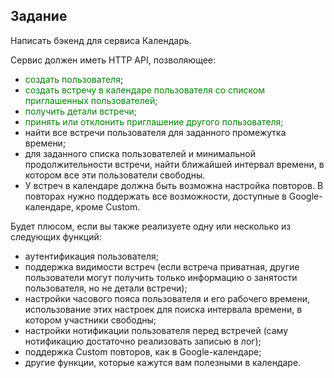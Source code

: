 ## Задание

Написать бэкенд для сервиса Календарь.

Сервис должен иметь HTTP API, позволяющее:
* <span style="color:green">создать пользователя</span>;
* <span style="color:green">создать встречу в календаре пользователя со списком приглашенных пользователей;
* <span style="color:green">получить детали встречи;
* <span style="color:green">принять или отклонить приглашение другого пользователя;
* найти все встречи пользователя для заданного промежутка времени;
* для заданного списка пользователей и минимальной продолжительности встречи, найти ближайшей интервал времени, в котором все эти пользователи свободны.
* У встреч в календаре должна быть возможна настройка повторов. В повторах нужно поддержать все возможности, доступные в Google-календаре, кроме Сustom.

Будет плюсом, если вы также реализуете одну или несколько из следующих функций:
* аутентификация пользователя;
* поддержка видимости встреч (если встреча приватная, другие пользователи могут получить только информацию о занятости пользователя, но не детали встречи);
* настройки часового пояса пользователя и его рабочего времени, использование этих настроек для поиска интервала времени, в котором участники свободны;
* настройки нотификации пользователя перед встречей (саму нотификацию достаточно реализовать записью в лог);
* поддержка Custom повторов, как в Google-календаре;
* другие функции, которые кажутся вам полезными в календаре.

